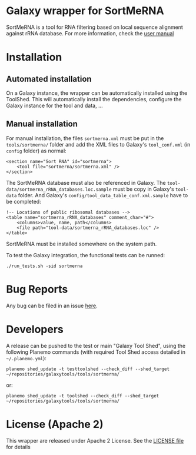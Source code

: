 Galaxy wrapper for SortMeRNA
============================

SortMeRNA is a tool for RNA filtering based on local sequence alignment against 
rRNA database. For more information, check the [user manual](http://bioinfo.lifl.fr/RNA/sortmerna/code/SortMeRNA-user-manual-v1.7.pdf)

# Installation

## Automated installation

On a Galaxy instance, the wrapper can be automatically installed using the 
ToolShed. This will automatically install the dependencies, configure the Galaxy
instance for the tool and data, ...

## Manual installation

For manual installation, the files `sortmerna.xml` must be put in the `tools/sortmerna/`
 folder and add the XML files to Galaxy's `tool_conf.xml` (in `config` folder) as 
normal:

```
<section name="Sort RNA" id="sortmerna">
    <tool file="sortmerna/sortmerna.xml" />
</section>
```

The SortMeRNA database must also be referenced in Galaxy. The `tool-data/sortmerna_rRNA_databases.loc.sample`
must be copy in Galaxy's `tool-data` folder. And Galaxy's `config/tool_data_table_conf.xml.sample`
have to be completed:

```
!-- Locations of public ribosomal databases -->
<table name="sortmerna_rRNA_databases" comment_char="#">
    <columns>value, name, path</columns>
    <file path="tool-data/sortmerna_rRNA_databases.loc" />
</table>
```

SortMeRNA must be installed somewhere on the system path. 

To test the Galaxy integration, the functional tests can be runned:

```
./run_tests.sh -sid sortmerna
```

# Bug Reports

Any bug can be filed in an issue [here](https://github.com/ASaiM/galaxytools/issues).

# Developers

A release can be pushed to the test or main "Galaxy Tool Shed", using the following 
Planemo commands (with required Tool Shed access detailed in `~/.planemo.yml`):

```
planemo shed_update -t testtoolshed --check_diff --shed_target ~/repositories/galaxytools/tools/sortmerna/
```

or:

```
planemo shed_update -t toolshed --check_diff --shed_target ~/repositories/galaxytools/tools/sortmerna/
```

# License (Apache 2) 

This wrapper are released under Apache 2 License. See the [LICENSE file](https://github.com/ASaiM/galaxytools/blob/master/LICENSE) for details